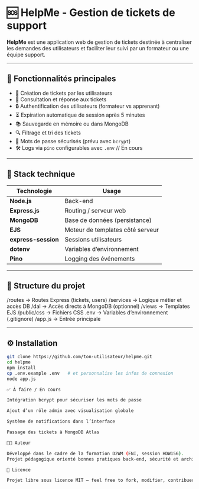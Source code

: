 # 🆘 HelpMe - Gestion de tickets de support

**HelpMe** est une application web de gestion de tickets destinée à centraliser les demandes des utilisateurs et faciliter leur suivi par un formateur ou une équipe support.

---

## 🚀 Fonctionnalités principales

- 📝 Création de tickets par les utilisateurs
- 🧾 Consultation et réponse aux tickets
- 🔒 Authentification des utilisateurs (formateur vs apprenant)
- ⏳ Expiration automatique de session après 5 minutes
- 📚 Sauvegarde en mémoire ou dans MongoDB
- 🔍 Filtrage et tri des tickets
- 🔐 Mots de passe sécurisés (prévu avec `bcrypt`)
- 🛠️ Logs via `pino` configurables avec `.env` // En cours

---

## 🧱 Stack technique

| Technologie | Usage |
|-------------|-------|
| **Node.js** | Back-end |
| **Express.js** | Routing / serveur web |
| **MongoDB** | Base de données (persistance) |
| **EJS** | Moteur de templates côté serveur |
| **express-session** | Sessions utilisateurs |
| **dotenv** | Variables d’environnement |
| **Pino** | Logging des événements | // En cours
---

## 📁 Structure du projet

/routes → Routes Express (tickets, users)
/services → Logique métier et accès DB
/dal → Accès directs à MongoDB (optionnel)
/views → Templates EJS
/public/css → Fichiers CSS
.env → Variables d’environnement (.gitignore)
/app.js → Entrée principale


---

## ⚙️ Installation

```bash
git clone https://github.com/ton-utilisateur/helpme.git
cd helpme
npm install
cp .env.example .env   # et personnalise les infos de connexion
node app.js

✅ À faire / En cours

Intégration bcrypt pour sécuriser les mots de passe

Ajout d’un rôle admin avec visualisation globale

Système de notifications dans l’interface

Passage des tickets à MongoDB Atlas

👨‍💻 Auteur

Développé dans le cadre de la formation D2WM (ENI, session HDW156).
Projet pédagogique orienté bonnes pratiques back-end, sécurité et architecture propre.

📄 Licence

Projet libre sous licence MIT — feel free to fork, modifier, contribuer !
